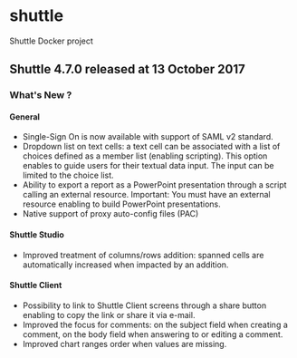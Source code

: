 # shuttle
Shuttle Docker project

## Shuttle 4.7.0 released at 13 October 2017

### What's New ?

#### General

- Single-Sign On is now available with support of SAML v2 standard.
- Dropdown list on text cells: a text cell can be associated with a list of choices defined as a member list (enabling scripting). This option enables to guide users for their textual data input. The input can be limited to the choice list.
- Ability to export a report as a PowerPoint presentation through a script calling an external resource.
Important: You must have an external resource enabling to build PowerPoint presentations.
- Native support of proxy auto-config files (PAC)

#### Shuttle Studio
- Improved treatment of columns/rows addition: spanned cells are automatically increased when impacted by an addition.
#### Shuttle Client
- Possibility to link to Shuttle Client screens through a share button enabling to copy the link or share it via e-mail.
- Improved the focus for comments: on the subject field when creating a comment, on the body field when answering to or editing a comment.
- Improved chart ranges order when values are missing.

